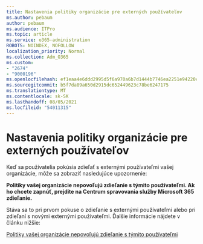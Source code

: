 ```yaml
---
title: Nastavenia politiky organizácie pre externých používateľov
ms.author: pebaum
author: pebaum
ms.audience: ITPro
ms.topic: article
ms.service: o365-administration
ROBOTS: NOINDEX, NOFOLLOW
localization_priority: Normal
ms.collection: Adm_O365
ms.custom:
- "2674"
- "9000196"
ms.openlocfilehash: ef1eaa4e6ddd2995d5f6a970a6b7d1444b7746ea2251e94220c857b10da41d0d
ms.sourcegitcommit: b5f7da89a650d2915dc652449623c78be6247175
ms.translationtype: MT
ms.contentlocale: sk-SK
ms.lasthandoff: 08/05/2021
ms.locfileid: "54011315"
---
```

# <a name="organization-policy-settings-for-external-users"></a>Nastavenia politiky organizácie pre externých používateľov

Keď sa používatelia pokúsia zdieľať s externými používateľmi vašej organizácie, môže sa zobraziť nasledujúce upozornenie: 

   **Politiky vašej organizácie nepovoľujú zdieľanie s týmito používateľmi. Ak ho chcete zapnúť, prejdite na Centrum spravovania služby Microsoft 365 zdieľanie.** 

Stáva sa to pri prvom pokuse o zdieľanie s externými používateľmi alebo pri zdieľaní s novými externými používateľmi. Ďalšie informácie nájdete v článku nižšie:

[Politiky vašej organizácie nepovoľujú zdieľanie s týmito používateľmi](https://docs.microsoft.com/sharepoint/support/administration/organization-policies-do-not-allow-you-to-share-with-users-error)







